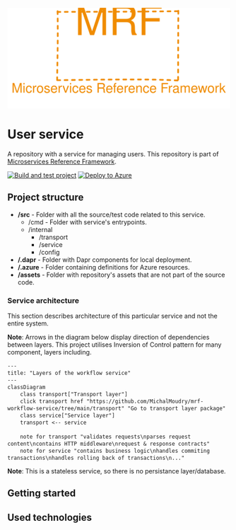 <p align="center">
    <img src="./assets/mrf_logo.svg" alt="Microservices Reference Framework logo" />
</p>


# User service
A repository with a service for managing users. This repository is part of [Microservices Reference Framework](https://github.com/MichalMoudry/microservices-reference-framework "Link to Microservices Reference Framework").

[![Build and test project](https://github.com/MichalMoudry/mrf-user-service/actions/workflows/go.yml/badge.svg)](https://github.com/MichalMoudry/mrf-user-service/actions/workflows/go.yml)
[![Deploy to Azure](https://github.com/MichalMoudry/mrf-user-service/actions/workflows/deploy.yml/badge.svg)](https://github.com/MichalMoudry/mrf-user-service/actions/workflows/deploy.yml)

## Project structure
- **/src** - Folder with all the source/test code related to this service.
    - /cmd - Folder with service's entrypoints.
    - /internal
        - /transport
        - /service
        - /config
- **/.dapr** - Folder with Dapr components for local deployment.
- **/.azure** - Folder containing definitions for Azure resources.
- **/assets** - Folder with repository's assets that are not part of the source code.

### Service architecture
This section describes architecture of this particular service and not the entire system.

**Note**: Arrows in the diagram below display direction of dependencies between layers. This project utilises Inversion of Control pattern for many component, layers including.

```mermaid
---
title: "Layers of the workflow service"
---
classDiagram
    class transport["Transport layer"]
    click transport href "https://github.com/MichalMoudry/mrf-workflow-service/tree/main/transport" "Go to transport layer package"
    class service["Service layer"]
    transport <-- service

    note for transport "validates requests\nparses request content\ncontains HTTP middleware\nrequest & response contracts"
    note for service "contains business logic\nhandles commiting transactions\nhandles rolling back of transactions\n..."
```

**Note**: This is a stateless service, so there is no persistance layer/database.

## Getting started

## Used technologies
